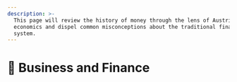 ```yaml
---
description: >-
  This page will review the history of money through the lens of Austrian
  economics and dispel common misconceptions about the traditional financial
  system.
---
```


# 💸 Business and Finance


